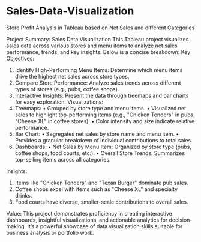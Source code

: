 # Sales-Data-Visualization
Store Profit Analysis in Tableau based on Net Sales and different Categories

Project Summary: Sales Data Visualization
This Tableau project visualizes sales data across various stores and menu items to analyze net sales performance, trends, and key insights. Below is a concise breakdown:
Key Objectives:
1.	Identify High-Performing Menu Items: Determine which menu items drive the highest net sales across store types.
2.	Compare Store Performance: Analyze sales trends across different types of stores (e.g., pubs, coffee shops).
3.	Interactive Insights: Present the data through treemaps and bar charts for easy exploration.
Visualizations:
1.	Treemaps:
•	Grouped by store type and menu items.
•	Visualized net sales to highlight top-performing items (e.g., "Chicken Tenders" in pubs, "Cheese XL" in coffee stores).
•	Color intensity and size indicate relative performance.
2.	Bar Chart:
•	Segregates net sales by store name and menu item.
•	Provides a granular breakdown of individual contributions to total sales.
3.	Dashboards:
•	Net Sales by Menu Item: Organized by store type (pubs, coffee shops, food courts, etc.).
•	Overall Store Trends: Summarizes top-selling items across all categories.

Insights:
1.	Items like "Chicken Tenders" and "Texan Burger" dominate pub sales.
2.	Coffee shops excel with items such as "Cheese XL" and specialty drinks.
3.	Food courts have diverse, smaller-scale contributions to overall sales.

Value: 
This project demonstrates proficiency in creating interactive dashboards, insightful visualizations, and actionable analytics for decision-making. It’s a powerful showcase of data visualization skills suitable for business analysis or portfolio work.
